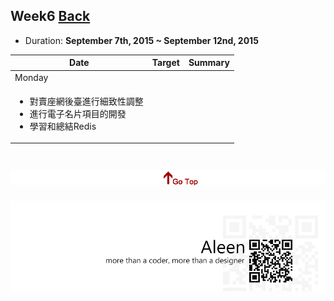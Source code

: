 ## Week6	[Back](./../summary.md)

* Duration: **September 7th, 2015 ~ September 12nd, 2015**

<table>
	<thead>
		<th scope="col">Date</th>
		<th scope="col">Target</th>
		<th scope="col">Summary</th>
	</thead>
	<tbody>
		<tr>
			<td>Monday</td>
		</tr>
		<td>
			<ul>
				<li>對賣座網後臺進行細致性調整</li>
				<li>進行電子名片項目的開發</li>
				<li>學習和總結Redis</li>
			</ul>
		</td>
	</tbody>
</table>


<a href="#" style="left:200px;"><img src="./../../pic/gotop.png"></a>
=====
<a href="http://aleen42.github.io/" target="_blank" ><img src="./../../pic/tail.gif"></a>
